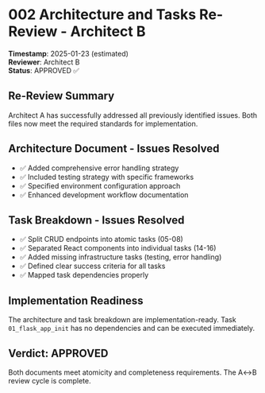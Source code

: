 # 002 Architecture and Tasks Re-Review - Architect B  
**Timestamp**: 2025-01-23 (estimated)  
**Reviewer**: Architect B  
**Status**: APPROVED ✅

## Re-Review Summary
Architect A has successfully addressed all previously identified issues. Both files now meet the required standards for implementation.

## Architecture Document - Issues Resolved
- ✅ Added comprehensive error handling strategy
- ✅ Included testing strategy with specific frameworks
- ✅ Specified environment configuration approach
- ✅ Enhanced development workflow documentation

## Task Breakdown - Issues Resolved
- ✅ Split CRUD endpoints into atomic tasks (05-08)
- ✅ Separated React components into individual tasks (14-16)
- ✅ Added missing infrastructure tasks (testing, error handling)
- ✅ Defined clear success criteria for all tasks
- ✅ Mapped task dependencies properly

## Implementation Readiness
The architecture and task breakdown are implementation-ready. Task `01_flask_app_init` has no dependencies and can be executed immediately.

## Verdict: APPROVED
Both documents meet atomicity and completeness requirements. The A↔B review cycle is complete.